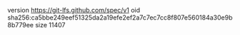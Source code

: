 version https://git-lfs.github.com/spec/v1
oid sha256:ca5bbe249eef51325da2a19efe2ef2a7c7ec7cc8f807e560184a30e9b8b779ee
size 11407
